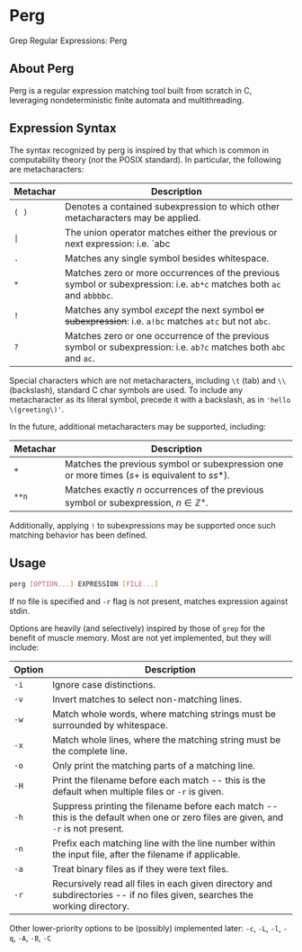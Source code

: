 # Perg

Grep Regular Expressions: Perg

## About Perg

Perg is a regular expression matching tool built from scratch in C, leveraging nondeterministic finite automata and multithreading.

## Expression Syntax

The syntax recognized by perg is inspired by that which is common in computability theory (*not* the POSIX standard).
In particular, the following are metacharacters:

| Metachar | Description                                                                                                           |
| -------- | ------------                                                                                                          |
| `( )`    | Denotes a contained subexpression to which other metacharacters may be applied.                                       |
| `\|`     | The union operator matches either the previous or next expression: i.e. `abc|123` matches `abc` or `123`.             |
| `.`      | Matches any single symbol besides whitespace.                                                                         |
| `*`      | Matches zero or more occurrences of the previous symbol or subexpression: i.e. `ab*c` matches both `ac` and `abbbbc`. |
| `!`      | Matches any symbol *except* the next symbol ~~or subexpression~~: i.e. `a!bc` matches `atc` but not `abc`.            |
| `?`      | Matches zero or one occurrence of the previous symbol or subexpression: i.e. `ab?c` matches both `abc` and `ac`.      |

Special characters which are not metacharacters, including `\t` (tab) and `\\` (backslash), standard C char symbols are used.
To include any metacharacter as its literal symbol, precede it with a backslash, as in `'hello \(greeting\)'`.

In the future, additional metacharacters may be supported, including:

| Metachar | Description                                                                                    |
| -------- | ------------                                                                                   |
| `+`      | Matches the previous symbol or subexpression one or more times ($s+$ is equivalent to $ss*$).  |
| `**n`    | Matches exactly $n$ occurrences of the previous symbol or subexpression, $n \in \mathbb{Z}^+$. |

Additionally, applying `!` to subexpressions may be supported once such matching behavior has been defined.

## Usage

```sh
perg [OPTION...] EXPRESSION [FILE...]
```

If no file is specified and `-r` flag is not present, matches expression against stdin.

Options are heavily (and selectively) inspired by those of `grep` for the benefit of muscle memory.
Most are not yet implemented, but they will include:

| Option | Description                                                                                                                        |
| ------ | -----------                                                                                                                        |
| `-i`   | Ignore case distinctions.                                                                                                          |
| `-v`   | Invert matches to select non-matching lines.                                                                                       |
| `-w`   | Match whole words, where matching strings must be surrounded by whitespace.                                                        |
| `-x`   | Match whole lines, where the matching string must be the complete line.                                                            |
| `-o`   | Only print the matching parts of a matching line.                                                                                  |
| `-H`   | Print the filename before each match -- this is the default when multiple files or `-r` is given.                                  |
| `-h`   | Suppress printing the filename before each match -- this is the default when one or zero files are given, and `-r` is not present. |
| `-n`   | Prefix each matching line with the line number within the input file, after the filename if applicable.                            |
| `-a`   | Treat binary files as if they were text files.                                                                                     |
| `-r`   | Recursively read all files in each given directory and subdirectories -- if no files given, searches the working directory.        |

Other lower-priority options to be (possibly) implemented later: `-c`, `-L`, `-l`, `-q`, `-A`, `-B`, `-C`
